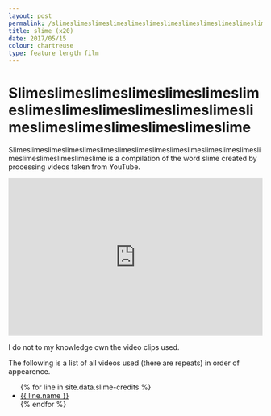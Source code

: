 ```yaml
---
layout: post
permalink: /slimeslimeslimeslimeslimeslimeslimeslimeslimeslimeslimeslimeslimeslimeslimeslimeslimeslimeslimeslime/
title: slime (x20)
date: 2017/05/15
colour: chartreuse 
type: feature length film
---
```


# Slimeslimeslimeslimeslimeslimeslimeslimeslimeslimeslimeslimeslimeslimeslimeslimeslimeslimeslimeslime

Slimeslimeslimeslimeslimeslimeslimeslimeslimeslimeslimeslimeslimeslimeslimeslimeslimeslimeslimeslime is a compilation of the word slime created by processing videos taken from YouTube. 

<style> 
.video-container {
        position: relative;
        padding-bottom: 56.25%;
        padding-top: 30px; height: 0; overflow: hidden;
}
 
 .video-container iframe,
 .video-container object,
 .video-container embed {
        position: absolute;
        top: 0;
        left: 0;
        width: 100%;
        height: 100%;
 }
</style>

<div class="video-container">
<iframe src="https://www.youtube.com/embed/c_qGsa1hZmQ" frameborder="0" width="560" height="315" allowfullscreen></iframe>
</div>

I do not to my knowledge own the video clips used. 

The following is a list of all videos used (there are repeats) in order of appearence.
<ul>
{% for line in site.data.slime-credits %}
<li> <a href="{{ line.url }}">{{ line.name }}</a></li>
{% endfor %}
</ul>

